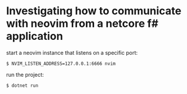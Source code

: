 # Investigating how to communicate with neovim from a netcore f# application

start a neovim instance that listens on a specific port:

```
$ NVIM_LISTEN_ADDRESS=127.0.0.1:6666 nvim
```

run the project:

```
$ dotnet run
```
